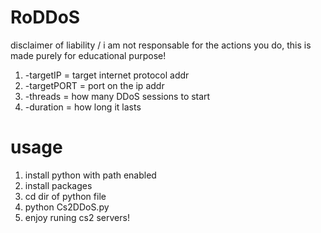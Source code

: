 # RoDDoS
 disclaimer of liability / i am not responsable for the actions you do, this is made purely for educational purpose!
 
 
 1. -targetIP   = target internet protocol addr
 2. -targetPORT = port on the ip addr
 3. -threads    = how many DDoS sessions to start
 4. -duration   = how long it lasts
 
 
 
# usage
1. install python with path enabled
2. install packages 
3. cd dir of python file
4. python Cs2DDoS.py
5. enjoy runing cs2 servers!
